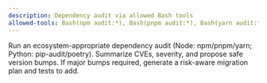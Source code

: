 ```yaml
---
description: Dependency audit via allowed Bash tools
allowed-tools: Bash(npm audit:*), Bash(pnpm audit:*), Bash(yarn audit:*), Bash(pip-audit:*), Bash(pip list:*), Bash(poetry show:*)
---
```

Run an ecosystem-appropriate dependency audit (Node: npm/pnpm/yarn; Python: pip-audit/poetry). Summarize CVEs, severity, and propose safe version bumps. If major bumps required, generate a risk-aware migration plan and tests to add.
